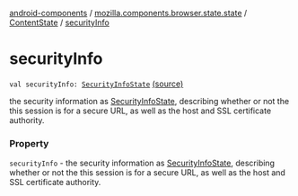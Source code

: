 [android-components](../../index.md) / [mozilla.components.browser.state.state](../index.md) / [ContentState](index.md) / [securityInfo](./security-info.md)

# securityInfo

`val securityInfo: `[`SecurityInfoState`](../-security-info-state/index.md) [(source)](https://github.com/mozilla-mobile/android-components/blob/master/components/browser/state/src/main/java/mozilla/components/browser/state/state/ContentState.kt#L42)

the security information as [SecurityInfoState](../-security-info-state/index.md),
describing whether or not the this session is for a secure URL, as well
as the host and SSL certificate authority.

### Property

`securityInfo` - the security information as [SecurityInfoState](../-security-info-state/index.md),
describing whether or not the this session is for a secure URL, as well
as the host and SSL certificate authority.